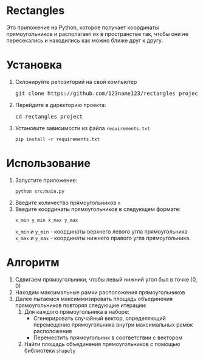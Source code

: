 <body>
<h1>Rectangles</h1>
<p>Это приложение на Python, которое получает координаты прямоугольников и располагает их в пространстве так, чтобы они
    не пересекались и находились как можно ближе друг к другу.</p>
<h1>Установка</h1>
<ol>
    <li>
        <p>Склонируйте репозиторий на свой компьютер</p>
        <pre>git clone https://github.com/123name123/rectangles_project.git</pre>
    </li>
    <li>
        <p>Перейдите в директорию проекта:</p>
        <pre>cd rectangles_project</pre>
    </li>
    <li>
        <p>Установите зависимости из файла <code>requirements.txt</code></p>
        <pre><code>pip install -r requirements.txt</code></pre>
    </li>
</ol>

<h1>Использование</h1>
<ol>
    <li>Запустите приложение:
        <pre><code>python src/main.py</code></pre>
    </li>
    <li>
        Введите количество прямоугольников <code>n</code>
    </li>
    <li>Введите координаты прямоугольников в следующем формате:
        <pre><code>x_min y_min x_max y_max</code></pre>
        <p><code>x_min</code> и <code>y_min</code> - координаты верхнего левого угла прямоугольника<br>
            <code>x_max</code> и <code>y_max</code> - координаты нижнего правого угла прямоугольника.</p>
    </li>
</ol>
<h1>Алгоритм</h1>
<ol>
    <li>Сдвигаем прямоугольники, чтобы левый нижний угол был в точке (0, 0)</li>
    <li>Находим максимальные рамки расположения прямоугольников</li>
    <li>Далее пытаемся максиммизировать площадь объединения прямоугольников повторяя следующие итерации:
        <ol>
            <li>Для каждого прямоугольника в наборе:
                <ul>
                    <li>Сгенерировать случайный вектор, определяющий перемещение прямоугольника внутри максимальных
                        рамок расположения
                    </li>
                    <li>Переместить прямоугольник в соответствии с вектором</li>
                </ul>
            </li>
            <li>Найти площадь объединения прямоугольников с помощью библиотеки <code>shapely</code></li>
        </ol>
    </li>
</ol>
